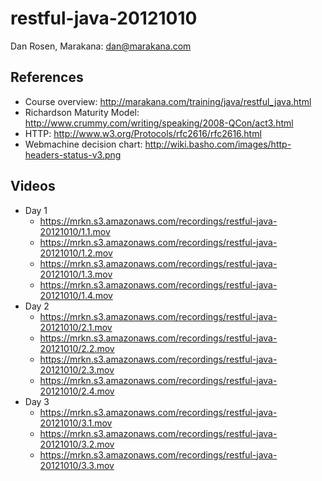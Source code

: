 restful-java-20121010
=====================

Dan Rosen, Marakana: dan@marakana.com

References
----------

* Course overview: http://marakana.com/training/java/restful_java.html
* Richardson Maturity Model: http://www.crummy.com/writing/speaking/2008-QCon/act3.html
* HTTP: http://www.w3.org/Protocols/rfc2616/rfc2616.html
* Webmachine decision chart: http://wiki.basho.com/images/http-headers-status-v3.png

Videos
------

* Day 1
  - https://mrkn.s3.amazonaws.com/recordings/restful-java-20121010/1.1.mov
  - https://mrkn.s3.amazonaws.com/recordings/restful-java-20121010/1.2.mov
  - https://mrkn.s3.amazonaws.com/recordings/restful-java-20121010/1.3.mov
  - https://mrkn.s3.amazonaws.com/recordings/restful-java-20121010/1.4.mov
* Day 2
  - https://mrkn.s3.amazonaws.com/recordings/restful-java-20121010/2.1.mov
  - https://mrkn.s3.amazonaws.com/recordings/restful-java-20121010/2.2.mov
  - https://mrkn.s3.amazonaws.com/recordings/restful-java-20121010/2.3.mov
  - https://mrkn.s3.amazonaws.com/recordings/restful-java-20121010/2.4.mov
* Day 3
  - https://mrkn.s3.amazonaws.com/recordings/restful-java-20121010/3.1.mov
  - https://mrkn.s3.amazonaws.com/recordings/restful-java-20121010/3.2.mov
  - https://mrkn.s3.amazonaws.com/recordings/restful-java-20121010/3.3.mov
